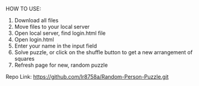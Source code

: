 HOW TO USE:

1. Download all files
2. Move files to your local server
3. Open local server, find login.html file
4. Open login.html
5. Enter your name in the input field
6. Solve puzzle, or click on the shuffle button to get a new arrangement of squares
7. Refresh page for new, random puzzle

Repo Link:
https://github.com/lr8758a/Random-Person-Puzzle.git
